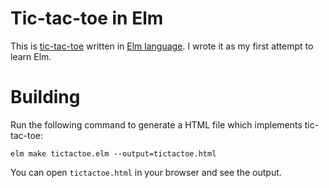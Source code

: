 # Tic-tac-toe in Elm

This is [tic-tac-toe](https://en.wikipedia.org/wiki/Tic-tac-toe) written in [Elm language](http://elm-lang.org/). I wrote it as my first attempt to learn Elm.

# Building

Run the following command to generate a HTML file which implements tic-tac-toe:

```
elm make tictactoe.elm --output=tictactoe.html
```

You can open ```tictactoe.html``` in your browser and see the output.
